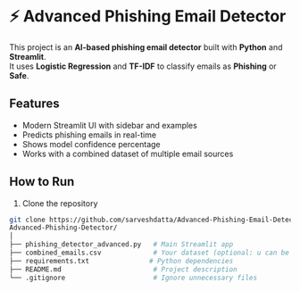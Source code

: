 # ⚡ Advanced Phishing Email Detector

This project is an **AI-based phishing email detector** built with **Python** and **Streamlit**.  
It uses **Logistic Regression** and **TF-IDF** to classify emails as **Phishing** or **Safe**.

## Features
- Modern Streamlit UI with sidebar and examples
- Predicts phishing emails in real-time
- Shows model confidence percentage
- Works with a combined dataset of multiple email sources

## How to Run
1. Clone the repository
```bash
git clone https://github.com/sarveshdatta/Advanced-Phishing-Email-Detector.git
Advanced-Phishing-Detector/
│
├── phishing_detector_advanced.py   # Main Streamlit app
├── combined_emails.csv             # Your dataset (optional: u can be downloaded by separately)
├── requirements.txt               # Python dependencies
├── README.md                       # Project description
└── .gitignore                      # Ignore unnecessary files
